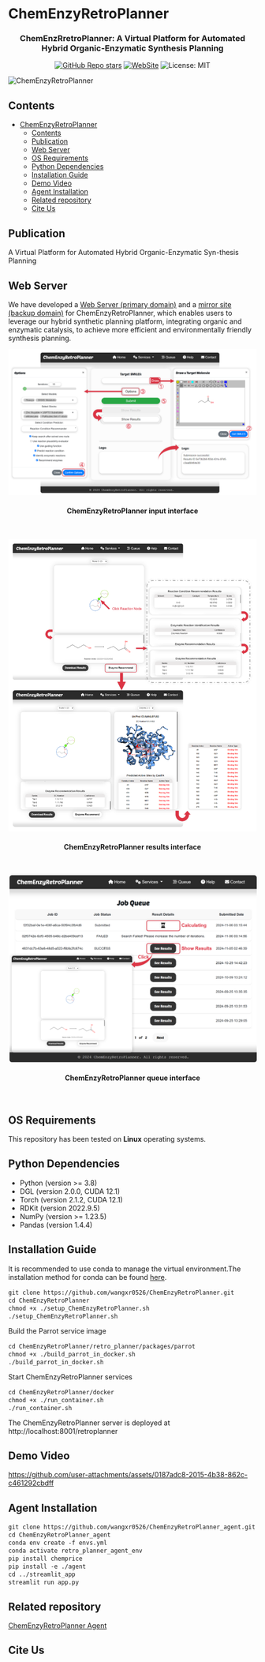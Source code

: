 # ChemEnzyRetroPlanner

<div id="top" align="center">

  <h3>ChemEnzRretroPlanner: A Virtual Platform for Automated Hybrid Organic-Enzymatic Synthesis Planning</h3>
  
  [![GitHub Repo stars](https://img.shields.io/github/stars/wangxr0526/ChemEnzyRetroPlanner?style=social)](https://github.com/wangxr0526/ChemEnzyRetroPlanner/stargazers)
  [![WebSite](https://img.shields.io/badge/WebSite-blue)](http://cadd.zju.edu.cn/retroplanner)
  ![License: MIT](https://img.shields.io/badge/License-MIT-yellow.svg)
  <!-- [![DOI](https://zenodo.org/badge/745387829.svg)](https://zenodo.org/doi/10.5281/zenodo.12819439) -->

</div>

![ChemEnzyRetroPlanner](./images/retroplanner-beta-overview.png)


## Contents

- [ChemEnzyRetroPlanner](#chemenzyretroplanner)
  - [Contents](#contents)
  - [Publication](#publication)
  - [Web Server](#web-server)
  - [OS Requirements](#os-requirements)
  - [Python Dependencies](#python-dependencies)
  - [Installation Guide](#installation-guide)
  - [Demo Video](#demo-video)
  - [Agent Installation](#agent-installation)
  - [Related repository](#related-repository)
  - [Cite Us](#cite-us)
 

## Publication
A Virtual Platform for Automated Hybrid Organic-Enzymatic Syn-thesis Planning

## Web Server

We have developed a [Web Server (primary domain)](http://cadd.zju.edu.cn/retroplanner) and a [mirror site (backup domain)](http://cadd.iddd.group/retroplanner/) for ChemEnzyRetroPlanner, which enables users to leverage our hybrid synthetic planning platform, integrating organic and enzymatic catalysis, to achieve more efficient and environmentally friendly synthesis planning.
<br>

<div id="top" align="center">

![ChemEnzyRetroPlanner input interface](webapp/static/figure/input_interface.png)

<h4>ChemEnzyRetroPlanner input interface</h4><br>

![ChemEnzyRetroPlanner results interface](webapp/static/figure/results_interface.png)

<h4>ChemEnzyRetroPlanner results interface</h4><br>

![ChemEnzyRetroPlanner queue interface](webapp/static/figure/queue_interface.png)

<h4>ChemEnzyRetroPlanner queue interface</h4><br>

</div>


## OS Requirements
This repository has been tested on **Linux**  operating systems.

## Python Dependencies
* Python (version >= 3.8)
* DGL (version 2.0.0, CUDA 12.1)
* Torch (version 2.1.2, CUDA 12.1)
* RDKit (version 2022.9.5)
* NumPy (version >= 1.23.5)
* Pandas (version 1.4.4)


## Installation Guide

It is recommended to use conda to manage the virtual environment.The installation method for conda can be found [here](https://conda.io/projects/conda/en/stable/user-guide/install/linux.html#installing-on-linux).<br>

```
git clone https://github.com/wangxr0526/ChemEnzyRetroPlanner.git
cd ChemEnzyRetroPlanner
chmod +x ./setup_ChemEnzyRetroPlanner.sh
./setup_ChemEnzyRetroPlanner.sh
```
Build the Parrot service image
```
cd ChemEnzyRetroPlanner/retro_planner/packages/parrot
chmod +x ./build_parrot_in_docker.sh
./build_parrot_in_docker.sh
```
Start ChemEnzyRetroPlanner services
```
cd ChemEnzyRetroPlanner/docker
chmod +x ./run_container.sh
./run_container.sh
```
The ChemEnzyRetroPlanner server is deployed at http://localhost:8001/retroplanner

## Demo Video

https://github.com/user-attachments/assets/0187adc8-2015-4b38-862c-c461292cbdff

## Agent Installation
```
git clone https://github.com/wangxr0526/ChemEnzyRetroPlanner_agent.git
cd ChemEnzyRetroPlanner_agent
conda env create -f envs.yml
conda activate retro_planner_agent_env
pip install chemprice
pip install -e ./agent
cd ../streamlit_app
streamlit run app.py
```
## Related repository
[ChemEnzyRetroPlanner Agent](https://github.com/wangxr0526/ChemEnzyRetroPlanner_agent.git)
## Cite Us

```

```
